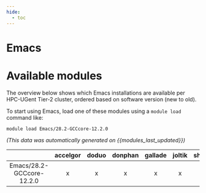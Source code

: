 ```yaml
---
hide:
  - toc
---
```


Emacs
=====

# Available modules


The overview below shows which Emacs installations are available per HPC-UGent Tier-2 cluster, ordered based on software version (new to old).

To start using Emacs, load one of these modules using a `module load` command like:

```shell
module load Emacs/28.2-GCCcore-12.2.0
```

*(This data was automatically generated on {{modules_last_updated}})*  

| |accelgor|doduo|donphan|gallade|joltik|shinx|skitty|
| :---: | :---: | :---: | :---: | :---: | :---: | :---: | :---: |
|Emacs/28.2-GCCcore-12.2.0|x|x|x|x|x|x|x|
